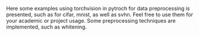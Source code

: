 Here some examples using torchvision in pytroch for data preprocessing is presented, such as for cifar, mnist, as well as svhn. Feel free to use them for your academic or project usage. Some preprocessing techniques are implemented, such as whitening.
